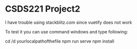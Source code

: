 # CSDS221 Project2

I have trouble using stackblitz.com since vuetify does not work

To test it you can use command windows and type following:

cd /d yourlocalpathofthefile
npm run serve
npm install
 
